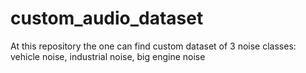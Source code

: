 # custom_audio_dataset
At this repository the one can find custom dataset of 3 noise classes: vehicle noise, industrial noise, big engine noise
